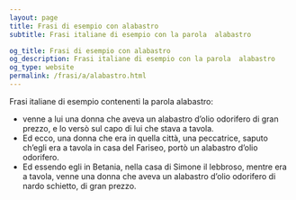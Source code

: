 ```yaml
---
layout: page
title: Frasi di esempio con alabastro 
subtitle: Frasi italiane di esempio con la parola  alabastro

og_title: Frasi di esempio con alabastro 
og_description: Frasi italiane di esempio con la parola  alabastro
og_type: website
permalink: /frasi/a/alabastro.html
---
```


Frasi italiane di esempio contenenti la parola alabastro:


- venne a lui una donna che aveva un alabastro d’olio odorifero di gran prezzo, e lo versò sul capo di lui che stava a tavola.
- Ed ecco, una donna che era in quella città, una peccatrice, saputo ch’egli era a tavola in casa del Fariseo, portò un alabastro d’olio odorifero.
- Ed essendo egli in Betania, nella casa di Simone il lebbroso, mentre era a tavola, venne una donna che aveva un alabastro d’olio odorifero di nardo schietto, di gran prezzo.
